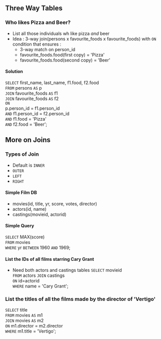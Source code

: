 ## Three Way Tables
### Who likes Pizza and Beer?
- List all those individuals wh like pizza *and* beer
- Idea : 3-way join(persons x favourite_foods x favourite_foods) with `ON` condition that ensures :
    - 3-way match on person_id
    - favourite_foods.food(first copy) = 'Pizza'
    - favourite_foods.food(second copy) = 'Beer'
#### Solution
`SELECT` first_name, last_name, f1.food, f2.food<br>
`FROM` persons `AS` p<br>
`JOIN` favourite_foods `AS` f1<br>
`JOIN` favourite_foods `AS` f2<br>
`ON`<br> p.person_id = f1.person_id<br>
`AND` f1.person_id = f2.person_id<br>
`AND` f1.food = 'Pizza'<br>
`AND` f2.food = 'Beer';

## More on Joins
### Types of Join
- Default is `INNER`
- `OUTER`
- `LEFT`
- `RIGHT`

#### Simple Film DB
- movies(id, title, yr, score, votes, director)
- actors(id, name)
- castings(movieid, actorid)
#### Simple Query 
`SELECT` MAX(score)<br>
`FROM` movies<br>
`WHERE` yr `BETWEEN` 1960 `AND` 1969;

#### List the IDs of all films starring Cary Grant
- Need both actors and castings tables
`SELECT` movieid<br>
`FROM` actors `JOIN` castings<br>
`ON` id=actorid<br>
`WHERE` name = 'Cary Grant';

### List the titles of all the films made by the director of 'Vertigo'

`SELECT` title<br>
`FROM` movies `AS` m1<br>
`JOIN` movies `AS` m2<br>
`ON` m1.director = m2.director<br>
`WHERE` m1.title = 'Vertigo';
